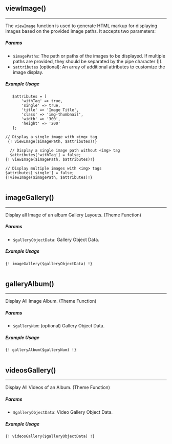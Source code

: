 ## viewImage()
<hr>

The `viewImage` function is used to generate HTML markup for displaying images based on the provided image paths. It accepts two parameters:

##### Params

 - `$imagePaths`: The path or paths of the images to be displayed. If multiple paths are provided, they should be separated by the pipe character (|).
 - `$attributes` (optional): An array of additional attributes to customize the image display.

##### Example Usage
```
   $attributes = [
       'withTag' => true,
       'single' => true,
       'title' => 'Image Title',
       'class' => 'img-thumbnail',
       'width' => '300',
       'height' => '200'
   ];

// Display a single image with <img> tag
 {! viewImage($imagePath, $attributes)!}

  // Display a single image path without <img> tag
  $attributes['withTag'] = false;
{! viewImage($imagePath, $attributes)!}

// Display multiple images with <img> tags
$attributes['single'] = false;
{!viewImage($imagePath, $attributes)!}
  
```

## imageGallery()
<hr>
Display all Image of an album Gallery Layouts. (Theme Function)

 ##### Params
 - `$galleryObjectData`: Gallery Object Data.

##### Example Usage
```
{! imageGallery($galleryObjectData) !}
  
```

## galleryAlbum()
<hr>
Display All Image Album. (Theme Function)

##### Params
 - `$galleryNum`: (optional) Gallery Object Data.

##### Example Usage
```
{! galleryAlbum($galleryNum) !}
  
```
## videosGallery()
<hr>

Display All Videos of an Album. (Theme Function)

##### Params
 - `$galleryObjectData`: Video Gallery Object Data.

##### Example Usage
```
{! videosGallery($galleryObjectData) !}
  
```